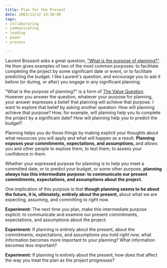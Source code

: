 ```yaml
--- 
title: Plan for the Present
date: 2003/11/12 14:30:00
tags: 
- collaborating
- communicating
- leading
- power
- process

---
```


<p> Laurent Bossavit asks a great question, <a href="http://bossavit.com/thoughts/archives/000670.html">"What is the purpose of planning?"</a>. He then gives examples of two of the most common purposes: to facilitate completing the project by some significant date or event, or to facilitate predicting the budget. I like Laurent's question, and encourage you to ask it before (or during, or after) you engage in any significant planning. </p>
<p> "What is the purpose of planning?" is a form of <a href="/2003/06/the_value_question/">The Value Question</a>. However you answer the question, whatever your purpose for planning, your answer expresses a belief that planning will achieve that purpose. I want to explore that belief by asking another question: How will planning achieve that purpose? How, for example, will planning help you to complete the project by a significant date? How will planning help you to predict the budget? </p>
<p> Planning helps you do those things by making explicit your thoughts about what resources you will apply and what will happen as a result. <strong> Planning exposes your commitments, expectations, and assumptions, </strong> and allows you and other people to explore them, to test them, to assess your confidence in them. </p>
<p> Whether your expressed purpose for planning is to help you meet a committed date, or to predict your budget, or some other purpose, <strong> planning always has this intermediate purpose: to communicate our present commitments, expectations, and assumptions about the project. </strong>
</p>
<p> One implication of this purpose is that <strong> though planning seems to be about the future, it is, ultimately, entirely about the present, </strong> about what we are expecting, assuming, and committing to <em>right now.</em>
</p>
<p>
<strong>Experiment:</strong> The next time you plan, make this intermediate purpose explicit: to communicate and examine our present commitments, expectations, and assumptions about the project. </p>
<p>
<strong>Experiment:</strong> If planning is entirely about the present, about the commitments, expectations, and assumptions you hold <em>right now,</em> what information becomes more important to your planning? What information becomes less important? </p>
<p>
<strong>Experiment:</strong> If planning is entirely about the present, how does that affect the way you treat the plan as the project progresses? </p>
